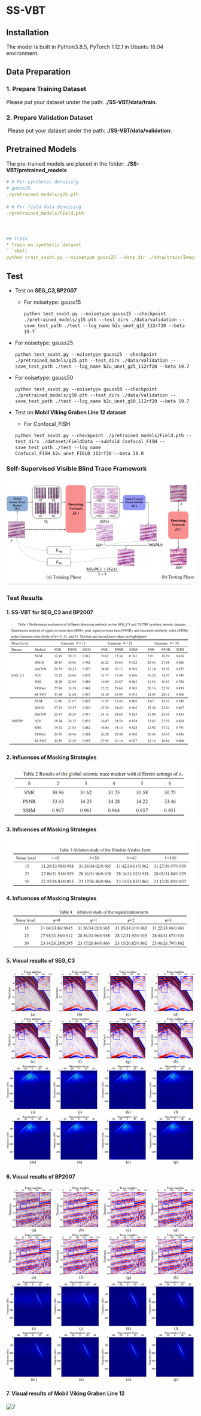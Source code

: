 # SS-VBT


## Installation
The model is built in Python3.8.5, PyTorch 1.12.1 in Ubuntu 18.04 environment.

## Data Preparation

### 1. Prepare Training Dataset

Please put your dataset under the path: **./SS-VBT/data/train**.


### 2. Prepare Validation Dataset

​	Please put your dataset under the path: **./SS-VBT/data/validation**.

## Pretrained Models

The pre-trained models are placed in the folder: **./SS-VBT/pretrained_models**

```yaml
# # For synthetic denoising
# gauss25
./pretrained_models/g25.pth

# # For field data denoising
./pretrained_models/Field.pth



## Train
* Train on synthetic dataset
```shell
python train_ssvbt.py --noisetype gauss25 --data_dir ./data/train/Imagenet_val --val_dirs ./data/validation --save_model_path ../experiments/results --log_name b2u_unet_gauss25_112rf20 --Lambda1 1.0 --Lambda2 2.0 --increase_ratio 20.0
```
## Test

* Test on **SEG_C3,BP2007**

  * For noisetype: gauss15

    ```shell
    python test_ssvbt.py --noisetype gauss15 --checkpoint ./pretrained_models/g15.pth --test_dirs ./data/validation --save_test_path ./test --log_name b2u_unet_g15_112rf20 --beta 19.7
    ```
 * For noisetype: gauss25

    ```shell
    python test_ssvbt.py --noisetype gauss25 --checkpoint ./pretrained_models/g25.pth --test_dirs ./data/validation --save_test_path ./test --log_name b2u_unet_g25_112rf20 --beta 19.7
    ```
* For noisetype: gauss50

    ```shell
    python test_ssvbt.py --noisetype gauss50 --checkpoint ./pretrained_models/g50.pth --test_dirs ./data/validation --save_test_path ./test --log_name b2u_unet_g50_112rf20 --beta 19.7
    ```

* Test on **Mobil Viking Graben Line 12 dataset**

  *  For Confocal_FISH

    ```shell
    python test_ssvbt.py --checkpoint ./pretrained_models/Field.pth --test_dirs ./dataset/FieldData --subfold Confocal_FISH --save_test_path ./test --log_name Confocal_FISH_b2u_unet_FIELD_112rf20 --beta 20.0
    ```
### Self-Supervised Visible Blind Trace Framework
![net](./results/net.jpg)

### Test Results
#### 1. SS-VBT for SEG_C3 and BP2007
![1](./results/1.jpg)

#### 2. Influences of Masking Strategies
![2](./results/2.jpg)

#### 3. Influences of Masking Strategies
![3](./results/3.jpg)

#### 4. Influences of Masking Strategies
![4](./results/4.jpg)
#### 5. Visual results of SEG_C3
![5](./results/5.png)

#### 6. Visual results of BP2007
![6](./results/6.png)

#### 7. Visual results of Mobil Viking Graben Line 12
![7](./results/7.png)



 
